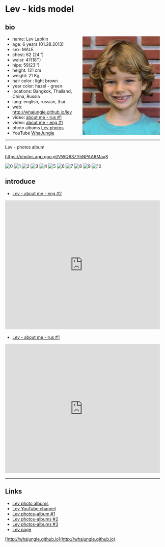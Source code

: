 # Lev - kids model

## bio

<img src="../pics/lev_bio_1.jpg" style="float: right; width: 50%; "/>

+ name: Lev Lapkin
+ age: 6 years (01.28.2013)
+ sex: MALE
+ chest: 62 (24'')
+ waist: 47(18'')
+ hips: 59(23'')
+ height: 121 сm
+ weight: 21 Kg
+ hair color : light brown
+ year color: hazel - green
+ locations: Bangkok, Thailand, China, Russia
+ lang: english, russian, thai
+ web: http://whajungle.github.io/lev
+ video: [about me - rus #1](https://youtu.be/md5i8-vGwKU)
+ video: [about me - eng #1](https://youtu.be/lZ232HDoOF0)
+ photo albums [Lev photos](albums)
+ YouTube [WhaJungle](https://www.youtube.com/channel/UC9cdbA_U-ZebuqkDYFeRo8A)

<hr>

Lev - photos album

https://photos.app.goo.gl/VWQ63ZYhNPAA6Maq8

![0](https://lh3.googleusercontent.com/8mks4rOpLn8G1LXqYjuMqz-zcdvC61GdoN5I1a1K8O6vl6E0Rxd11t7T0YPeGXJxs3LUxh7p8-SeQR3_QRDqqLCZgvpAzfDlsEOmjXoYDmFO97BN8ChS52fCwED_YuuUFBTJIdY4Ow)
![1](https://lh3.googleusercontent.com/S4XFQZ2R7UxwAtb1MftN8EsO398Zi1cCfLiqW0K13vDRjDHKWioeXebIdeZ_Oyp8WmSS2PPFV8fQCVQfSrQHzyPMcD8-Lj2BuJrSWtKRoJBBVQtE16kxylaB9c6BpYFBeu_ZGGJrNw)
![2](https://lh3.googleusercontent.com/CSK2kJEBa7QwWmAI4J9NTaTG26Cig_A2KWs9pLowRRVdEVlIflr0_VQXt5pMgpTOnGNxGf7cqqwk-ZbuaZFYx2u0ADIF_WKw1XoiHwRH4DraSesRmU2QTOOxZG69Xy6BgYsQYpdJmw)
![3](https://lh3.googleusercontent.com/_-V3Zr1-tKr46f483y0OduI9PJx3VP7cMn95JCcy0ctFGSRoGNeFSaKqIuzad9MDXVA3IuBKh78oCNxPWmI-4afrTsB2tm_gNOdhKIvcDmyFjVS-ijxODJrJmG2cIhyXVsI31d6uyA)
![4](https://lh3.googleusercontent.com/NtCEUunesUaWIWQ_ACqIzhaGsqoa8ACNQxqygBiCLww3ke533q3cgW8jmpxh0Hc5JwkpV_fWARGGql1Y78wFgXO9wkZwsD_cdamlp_xDzKc27ADXLGyQFIwnHwbDcKUEZkzxkOdaiA)
![5](https://lh3.googleusercontent.com/_iihzADIsRskpLcqjh9GRQ2iVuc0XhaCM9Pv7rkC5BzrndTYa6gWuVq3ABtsqned8TejHDQF_squ_GisVmHEYoDe13X2tP9j0a_A8qJ7s3MdCvdhCmcPKkqSIxjFl9dkcD-MbygSLg)
![6](https://lh3.googleusercontent.com/25EbFIiTg4K3A4euwkCA0besLcou-LCgIJgteNdA9V4_fnvzNpQGxCQXB3PRB-gLCTXpFcFkO7POOnAOEVRbzOiWhujOUZIEHgTqQ1sLKlcSystOIez2VTwA20p-IYcFR-ElNCJEPA)
![7](https://lh3.googleusercontent.com/RbVS9qbk76xk833tJsaYQ4G7Mes56A6oIWpKBm3p_YhciiQJ_H4PSkjLrnyVoBgG-so-lAwHL3IbO4dXnFI7vR1oB9EKBocyJ6-eL8wIBN77pPrT8kTiyBCLqX5NOGEw8bEq7lZVDA)
![8](https://lh3.googleusercontent.com/S5ac5BngMWRPMoHhNlUd6RmscQXJLpPsGuomXlFqfmIZrIiKpQtxm97QsxGWJZEWPGhKEcqsIoYIpH0YSFi5qRHiI3u970Z4UlddO5ztdnwBAgvsuWku-RZUgxGOsrrMHg0lGEJyKw)
![9](https://lh3.googleusercontent.com/eVjNjHh0Z_MqMAH20pfTdEqwHrYdCkHHzS8xBFQYFhxuE3MIRiuGhu-GPVFYoQ_krZD2yONbZvBYGIEg1i-rPnwvmFi5eLVBhvAt0rQ8CJMKK1KUNcL9Shl6w8pgoh5Z_I6uRsHpJw)
![10](https://lh3.googleusercontent.com/J71tB0HA8g2koR0OwJvazA5yOqz_iwtf1xFPyQ70gqH8qX_c-HFuSWcx_ftOpaFdSR3eMTqX-8ROs_UKUhVPASkaH4NI_CaZARUYzkLidC6CZCRqX3SpT9b2jgrjFMe7x3QNNswRIA)

<!--
![lev whajungle](../pics/lev_bio_1.jpg)
-->

## introduce

+ [Lev - about me - eng #2](https://youtu.be/lZ232HDoOF0)

<iframe width="100%" height="420" src="https://www.youtube.com/embed/lZ232HDoOF0" frameborder="0" allow="accelerometer; autoplay; encrypted-media; gyroscope; picture-in-picture" allowfullscreen></iframe>

+ [Lev - about me - rus #1](https://youtu.be/md5i8-vGwKU)

<iframe width="100%" height="420" src="https://www.youtube.com/embed/md5i8-vGwKU" frameborder="0" allow="accelerometer; autoplay; encrypted-media; gyroscope; picture-in-picture" allowfullscreen></iframe>

<hr>

## Links

+ [Lev photo albums](albums)
+ [Lev YouTube channel](https://www.youtube.com/channel/UC9cdbA_U-ZebuqkDYFeRo8A)
+ [Lev photos-album #1](https://photos.app.goo.gl/7pdAZEjizEPMZpqCA)
+ [Lev photos-albums #2](https://photos.app.goo.gl/KRUfnzZkuy7tTJKo8)
+ [Lev photos-albums #3](https://photos.app.goo.gl/H7jEnLwFRzqNavHy8)
+ [Lev page](../)

[http://whajungle.github.io](http://whajungle.github.io)


